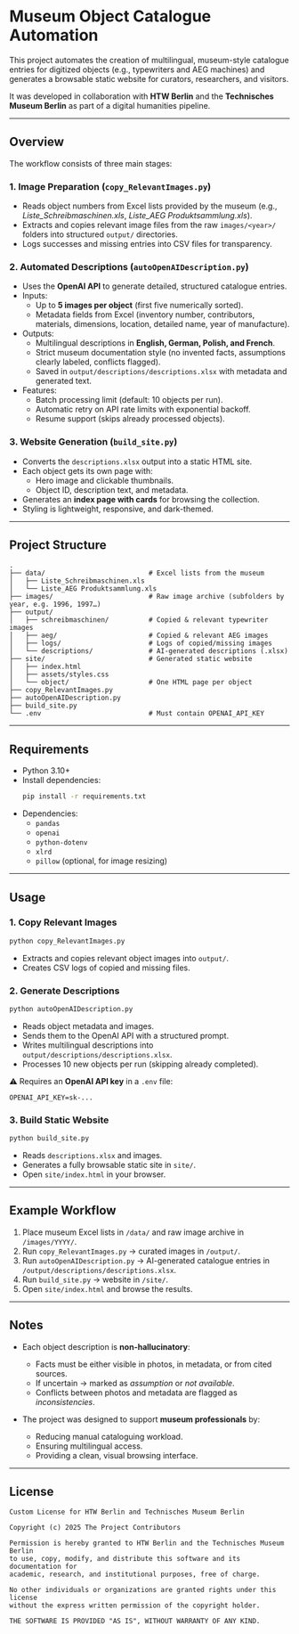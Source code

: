 # Museum Object Catalogue Automation

This project automates the creation of multilingual, museum-style catalogue entries for digitized objects (e.g., typewriters and AEG machines) and generates a browsable static website for curators, researchers, and visitors.  

It was developed in collaboration with **HTW Berlin** and the **Technisches Museum Berlin** as part of a digital humanities pipeline.

---

## Overview

The workflow consists of three main stages:

### 1. Image Preparation (`copy_RelevantImages.py`)
- Reads object numbers from Excel lists provided by the museum (e.g., *Liste_Schreibmaschinen.xls*, *Liste_AEG Produktsammlung.xls*).  
- Extracts and copies relevant image files from the raw `images/<year>/` folders into structured `output/` directories.  
- Logs successes and missing entries into CSV files for transparency.

### 2. Automated Descriptions (`autoOpenAIDescription.py`)
- Uses the **OpenAI API** to generate detailed, structured catalogue entries.  
- Inputs:  
  - Up to **5 images per object** (first five numerically sorted).  
  - Metadata fields from Excel (inventory number, contributors, materials, dimensions, location, detailed name, year of manufacture).  
- Outputs:  
  - Multilingual descriptions in **English, German, Polish, and French**.  
  - Strict museum documentation style (no invented facts, assumptions clearly labeled, conflicts flagged).  
  - Saved in `output/descriptions/descriptions.xlsx` with metadata and generated text.  
- Features:  
  - Batch processing limit (default: 10 objects per run).  
  - Automatic retry on API rate limits with exponential backoff.  
  - Resume support (skips already processed objects).

### 3. Website Generation (`build_site.py`)
- Converts the `descriptions.xlsx` output into a static HTML site.  
- Each object gets its own page with:  
  - Hero image and clickable thumbnails.  
  - Object ID, description text, and metadata.  
- Generates an **index page with cards** for browsing the collection.  
- Styling is lightweight, responsive, and dark-themed.

---

## Project Structure

```
.
├── data/                          # Excel lists from the museum
│   ├── Liste_Schreibmaschinen.xls
│   └── Liste_AEG Produktsammlung.xls
├── images/                        # Raw image archive (subfolders by year, e.g. 1996, 1997…)
├── output/
│   ├── schreibmaschinen/          # Copied & relevant typewriter images
│   ├── aeg/                       # Copied & relevant AEG images
│   ├── logs/                      # Logs of copied/missing images
│   └── descriptions/              # AI-generated descriptions (.xlsx)
├── site/                          # Generated static website
│   ├── index.html
│   ├── assets/styles.css
│   └── object/                    # One HTML page per object
├── copy_RelevantImages.py
├── autoOpenAIDescription.py
├── build_site.py
└── .env                           # Must contain OPENAI_API_KEY
```

---

## Requirements

- Python 3.10+
- Install dependencies:
  ```bash
  pip install -r requirements.txt
  ```
- Dependencies:
  - `pandas`
  - `openai`
  - `python-dotenv`
  - `xlrd`
  - `pillow` (optional, for image resizing)

---

## Usage

### 1. Copy Relevant Images
```bash
python copy_RelevantImages.py
```
- Extracts and copies relevant object images into `output/`.
- Creates CSV logs of copied and missing files.

### 2. Generate Descriptions
```bash
python autoOpenAIDescription.py
```
- Reads object metadata and images.  
- Sends them to the OpenAI API with a structured prompt.  
- Writes multilingual descriptions into `output/descriptions/descriptions.xlsx`.  
- Processes 10 new objects per run (skipping already completed).  

⚠️ Requires an **OpenAI API key** in a `.env` file:
```env
OPENAI_API_KEY=sk-...
```

### 3. Build Static Website
```bash
python build_site.py
```
- Reads `descriptions.xlsx` and images.  
- Generates a fully browsable static site in `site/`.  
- Open `site/index.html` in your browser.

---

## Example Workflow

1. Place museum Excel lists in `/data/` and raw image archive in `/images/YYYY/`.  
2. Run `copy_RelevantImages.py` → curated images in `/output/`.  
3. Run `autoOpenAIDescription.py` → AI-generated catalogue entries in `/output/descriptions/descriptions.xlsx`.  
4. Run `build_site.py` → website in `/site/`.  
5. Open `site/index.html` and browse the results.

---

## Notes

- Each object description is **non-hallucinatory**:  
  - Facts must be either visible in photos, in metadata, or from cited sources.  
  - If uncertain → marked as *assumption* or *not available*.  
  - Conflicts between photos and metadata are flagged as *inconsistencies*.  

- The project was designed to support **museum professionals** by:  
  - Reducing manual cataloguing workload.  
  - Ensuring multilingual access.  
  - Providing a clean, visual browsing interface.

---

## License

```
Custom License for HTW Berlin and Technisches Museum Berlin

Copyright (c) 2025 The Project Contributors

Permission is hereby granted to HTW Berlin and the Technisches Museum Berlin
to use, copy, modify, and distribute this software and its documentation for
academic, research, and institutional purposes, free of charge.

No other individuals or organizations are granted rights under this license
without the express written permission of the copyright holder.

THE SOFTWARE IS PROVIDED "AS IS", WITHOUT WARRANTY OF ANY KIND.
```
